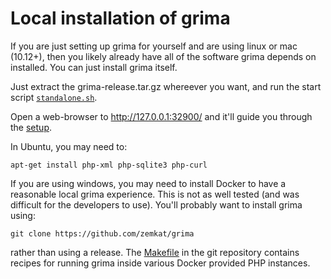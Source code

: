 # Local installation of grima

If you are just setting up grima for yourself and are using linux or mac
(10.12+), then you likely already have all of the software grima depends on
installed. You can just install grima itself.

Just extract the grima-release.tar.gz whereever you want, and run the
start script [`standalone.sh`](../standalone.sh).

Open a web-browser to http://127.0.0.1:32900/ and it'll guide you through the 
[setup](SETUP.md).

In Ubuntu, you may need to:

    apt-get install php-xml php-sqlite3 php-curl

If you are using windows, you may need to install Docker to have a reasonable
local grima experience. This is not as well tested (and was difficult for the
developers to use). You'll probably want to install grima using:

    git clone https://github.com/zemkat/grima

rather than using a release. The [Makefile](../Makefile) in the git repository
contains recipes for running grima inside various Docker provided PHP
instances.
